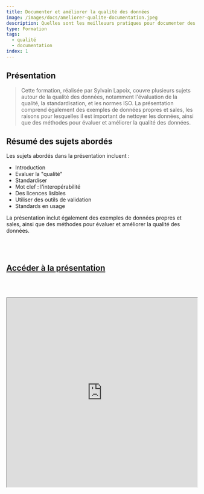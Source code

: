 ```yaml
---
title: Documenter et améliorer la qualité des données
image: /images/docs/ameliorer-qualite-documentation.jpeg
description: Quelles sont les meilleuurs pratiques pour documenter des jeux de données et améliorer leur qualité ?
type: Formation
tags:
  - qualité
  - documentation
index: 1
--- 
```


## Présentation

> Cette formation, réalisée par Sylvain Lapoix, couvre plusieurs sujets autour de la qualité des données, notamment l'évaluation de la qualité, la standardisation, et les normes ISO. La présentation comprend également des exemples de données propres et sales, les raisons pour lesquelles il est important de nettoyer les données, ainsi que des méthodes pour évaluer et améliorer la qualité des données.

## Résumé des sujets abordés

Les sujets abordés dans la présentation incluent :

- Introduction
- Evaluer la "qualité"
- Standardiser
- Mot clef : l'interopérabilité
- Des licences lisibles
- Utiliser des outils de validation
- Standards en usage

La présentation inclut également des exemples de données propres et sales, ainsi que des méthodes pour évaluer et améliorer la qualité des données.

<br></br>

## [Accéder à la présentation](https://datactivist.coop/futurocite_ouvrir-ma-ville/qualite_donnees/index.html#1)

<br></br>

<div class="responsiveIframe">
  <iframe
    width="100%"
    height="500"
    src="https://datactivist.coop/futurocite_ouvrir-ma-ville/qualite_donnees/index.html#1">
  </iframe>
</div>
